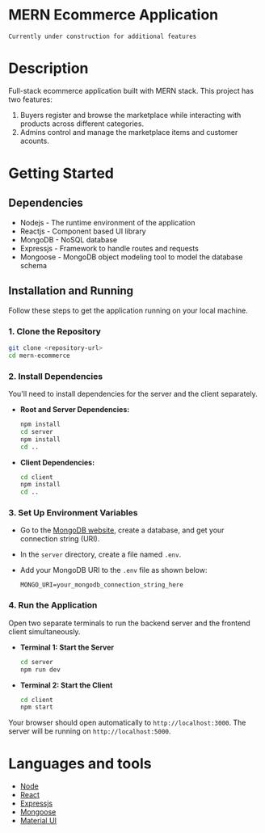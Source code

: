 # MERN Ecommerce Application

<code>Currently under construction for additional features</code>

# Description

Full-stack ecommerce application built with MERN stack. This project has two features:

1. Buyers register and browse the marketplace while interacting with products across different categories.
2. Admins control and manage the marketplace items and customer acounts.

# Getting Started

## Dependencies

- Nodejs - The runtime environment of the application
- Reactjs - Component based UI library
- MongoDB - NoSQL database
- Expressjs - Framework to handle routes and requests
- Mongoose - MongoDB object modeling tool to model the database schema

## Installation and Running

Follow these steps to get the application running on your local machine.

### 1. Clone the Repository

```bash
git clone <repository-url>
cd mern-ecommerce
```

### 2. Install Dependencies

You'll need to install dependencies for the server and the client separately.

- **Root and Server Dependencies:**
  ```bash
  npm install
  cd server
  npm install
  cd ..
  ```

- **Client Dependencies:**
  ```bash
  cd client
  npm install
  cd ..
  ```

### 3. Set Up Environment Variables

- Go to the [MongoDB website](https://www.mongodb.com/), create a database, and get your connection string (URI).
- In the `server` directory, create a file named `.env`.
- Add your MongoDB URI to the `.env` file as shown below:

  ```
  MONGO_URI=your_mongodb_connection_string_here
  ```

### 4. Run the Application

Open two separate terminals to run the backend server and the frontend client simultaneously.

- **Terminal 1: Start the Server**
  ```bash
  cd server
  npm run dev
  ```

- **Terminal 2: Start the Client**
  ```bash
  cd client
  npm start
  ```

Your browser should open automatically to `http://localhost:3000`. The server will be running on `http://localhost:5000`.

# Languages and tools

- [Node](https://nodejs.org)
- [React](https://reactjs.org/)
- [Expressjs](https://expressjs.com)
- [Mongoose](https://mongoosejs.com)
- [Material UI](https://mui.com/)
